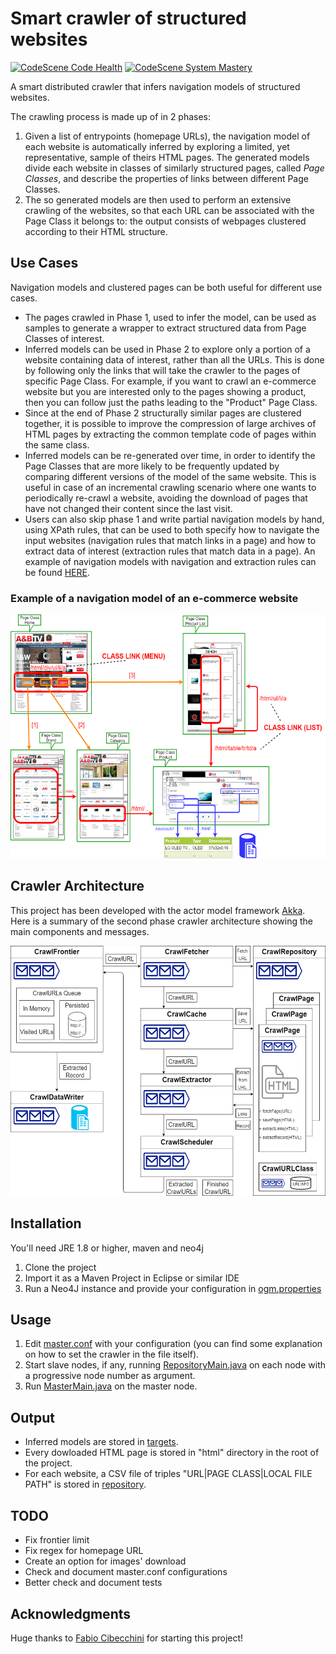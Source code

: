 # Smart crawler of structured websites

[![CodeScene Code Health](https://codescene.io/projects/20347/status-badges/code-health)](https://codescene.io/projects/20347) [![CodeScene System Mastery](https://codescene.io/projects/20347/status-badges/system-mastery)](https://codescene.io/projects/20347)

A smart distributed crawler that infers navigation models of structured websites.

The crawling process is made up of in 2 phases:

1. Given a list of entrypoints (homepage URLs), the navigation model of each website is automatically inferred by exploring a limited, yet representative, sample of theirs HTML pages. 
The generated models divide each website in classes of similarly structured pages, called *Page Classes*, and describe the properties of links between different Page Classes.
2. The so generated models are then used to perform an extensive crawling of the websites, so that each URL 
can be associated with the Page Class it belongs to: the output consists of webpages clustered according to their HTML structure.

## Use Cases

Navigation models and clustered pages can be both useful for different use cases.

* The pages crawled in Phase 1, used to infer the model, can be used as samples to generate a wrapper to extract structured data from Page Classes of interest.
* Inferred models can be used in Phase 2 to explore only a portion of a website containing data of interest, rather than all the URLs. This is done by following only the links that will take the crawler to the pages of specific Page Class. For example, if you want to crawl an e-commerce website but you are interested only to the pages showing a product, then you can follow just the paths leading to the "Product" Page Class.
* Since at the end of Phase 2 structurally similar pages are clustered together, it is possible to improve the compression of large archives of HTML pages by extracting the common template code of pages within the same class.
* Inferred models can be re-generated over time, in order to identify the Page Classes that are more likely to be frequently updated by comparing different versions of the model of the same website. This is useful in case of an incremental crawling scenario where one wants to periodically re-crawl a website, avoiding the download of pages that have not changed their content since the last visit.
* Users can also skip phase 1 and write partial navigation models by hand, using XPath rules, that can be used to both 
specify how to navigate the input websites (navigation rules that match links in a page) and how to extract data of interest (extraction rules that match data in a page). An example of navigation models with navigation and extraction rules can be found [HERE](docs/form_actions_target_example.csv).


### Example of a navigation model of an e-commerce website
<img src="./docs/navigation_model1.png" width="560" height="390" />

## Crawler Architecture
This project has been developed with the actor model framework [Akka](https://akka.io). Here is a summary of the second phase crawler architecture showing the main components and messages.

<img src="./docs/architecture.png" width="545" height="400" />

## Installation
You'll need JRE 1.8 or higher, maven and neo4j
1. Clone the project
2. Import it as a Maven Project in Eclipse or similar IDE
3. Run a Neo4J instance and provide your configuration in [ogm.properties](./src/main/resources/ogm.properties)

## Usage
1. Edit [master.conf](./src/main/resources/master.conf) with your configuration (you can find some explanation on how to set the crawler in the file itself).
2. Start slave nodes, if any, running [RepositoryMain.java](./src/main/java/it/uniroma3/crawler/RepositoryMain.java) on each node with a progressive node number as argument.
3. Run [MasterMain.java](./src/main/java/it/uniroma3/crawler/MasterMain.java) on the master node.

## Output
* Inferred models are stored in [targets](./src/main/resources/targets).
* Every dowloaded HTML page is stored in "html" directory in the root of the project.
* For each website, a CSV file of triples "URL|PAGE CLASS|LOCAL FILE PATH" is stored in [repository](./src/main/resources/repository).

## TODO
* Fix frontier limit
* Fix regex for homepage URL
* Create an option for images' download
* Check and document master.conf configurations
* Better check and document tests

## Acknowledgments
Huge thanks to [Fabio Cibecchini](https://github.com/fcibecchini) for starting this project!
